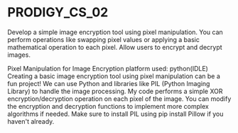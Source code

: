 # PRODIGY_CS_02
Develop a simple image encryption tool using pixel manipulation. You can perform operations like swapping pixel values or applying a basic mathematical operation to each pixel. Allow users to encrypt and decrypt images.

Pixel Manipulation for Image Encryption platform used: python(IDLE) Creating a basic image encryption tool using pixel manipulation can be a fun project! We can use Python and libraries like PIL (Python Imaging Library) to handle the image processing. My code performs a simple XOR encryption/decryption operation on each pixel of the image. You can modify the encryption and decryption functions to implement more complex algorithms if needed. Make sure to install PIL using pip install Pillow if you haven't already.

